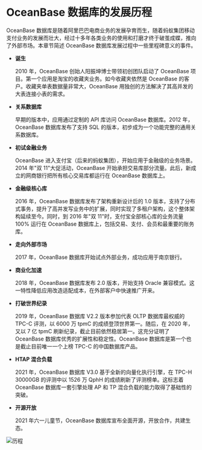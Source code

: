 OceanBase 数据库的发展历程 
=======================================

OceanBase 数据库是随着阿里巴巴电商业务的发展孕育而生，随着蚂蚁集团移动支付业务的发展而壮大，经过十多年各类业务的使用和打磨才终于破茧成蝶，推向了外部市场。本章节简述 OceanBase 数据库发展过程中一些里程碑意义的事件。

* **诞生** 

  2010 年，OceanBase 创始人阳振坤博士带领初创团队启动了 OceanBase 项目。第一个应用是淘宝的收藏夹业务。如今收藏夹依然是 OceanBase 的客户。收藏夹单表数据量非常大，OceanBase 用独创的方法解决了其高并发的大表连接小表的需求。
  

* **关系数据库** 

  早期的版本中，应用通过定制的 API 库访问 OceanBase 数据库。2012 年，OceanBase 数据库发布了支持 SQL 的版本，初步成为一个功能完整的通用关系数据库。
  

* **初试金融业务** 

  OceanBase 进入支付宝（后来的蚂蚁集团），开始应用于金融级的业务场景。2014 年"双 11"大促活动，OceanBase 开始承担交易库部分流量。此后，新成立的网商银行把所有核心交易库都运行在 OceanBase 数据库上。
  

* **金融级核心库** 

  2016 年，OceanBase 数据库发布了架构重新设计后的 1.0 版本，支持了分布式事务，提升了高并发写业务中的扩展，同时实现了多租户架构，这个整体架构延续至今。同时，到 2016 年"双 11"时，支付宝全部核心库的业务流量 100% 运行在 OceanBase 数据库上，包括交易、支付、会员和最重要的账务库。
  

* **走向外部市场** 

  2017 年，OceanBase 数据库开始试点外部业务，成功应用于南京银行。
  

* **商业化加速** 

  2018 年，OceanBase 数据库发布 2.0 版本，开始支持 Oracle 兼容模式。这一特性降低应用改造适配成本，在外部客户中快速推广开来。
  

* **打破世界纪录** 

  2019 年，OceanBase 数据库 V2.2 版本参加代表 OLTP 数据库最权威的 TPC-C 评测，以 6000 万 tpmC 的成绩登顶世界第一。随后，在 2020 年，又以 7 亿 tpmC 刷新纪录，截止目前依然稳居第一。这充分证明了 OceanBase 数据库优秀的扩展性和稳定性。OceanBase 数据库是第一个也是截止目前唯一一个上榜 TPC-C 的中国数据库产品。
  

* **HTAP 混合负载** 

  2021 年，OceanBase 数据库 V3.0 基于全新的向量化执行引擎，在 TPC-H 30000GB 的评测中以 1526 万 QphH 的成绩刷新了评测榜单。这标志着 OceanBase 数据库一套引擎处理 AP 和 TP 混合负载的能力取得了基础性的突破。
  

* **开源开放** 

  2021 年六一儿童节，OceanBase 数据库宣布全面开源，开放合作，共建生态。
  




![历程](https://help-static-aliyun-doc.aliyuncs.com/assets/img/zh-CN/1274903461/p358876.jpg)

